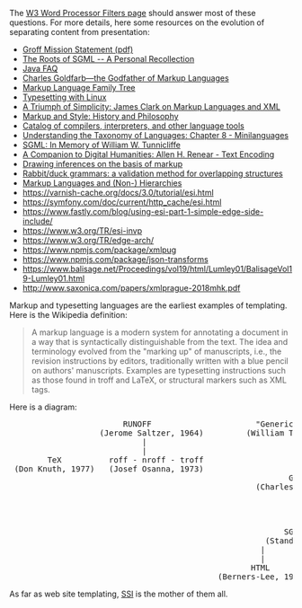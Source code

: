The [W3 Word Processor Filters page](http://www.w3.org/Tools/Word_proc_filters.html) should answer most of these questions. For more details, here some resources on the evolution of separating content from presentation:

 * [Groff Mission Statement (pdf)](http://www.gnu.org/software/groff/groff-mission-statement.pdf)
 * [The Roots of SGML -- A Personal Recollection](http://www.sgmlsource.com/history/roots.htm)
 * [Java FAQ](http://www.cafeaulait.org/javafaq.html)
 * [Charles Goldfarb—the Godfather of Markup Languages](http://history-computer.com/Internet/Birth/Goldfarb.html)
 * [Markup Language Family Tree](http://www.jkemp.net/blog/2011/04/)
 * [Typesetting with Linux](http://www.antipope.org/charlie/old/linux/shopper/159.typesetting.html)
 * [A Triumph of Simplicity: James Clark on Markup Languages and XML](http://www.drdobbs.com/a-triumph-of-simplicity-james-clark-on-m/184404686)
 * [Markup and Style: History and Philosophy](http://www.cs.sfu.ca/~cameron/Teaching/470/markup1.html)
 * [Catalog of compilers, interpreters, and other language tools](http://www.faqs.org/faqs/compilers/free/part5/)
 * [Understanding the Taxonomy of Languages: Chapter 8 - Minilanguages](http://www.catb.org/esr/writings/taoup/html/ch08s01.html)
 * [SGML: In Memory of William W. Tunnicliffe](http://xml.coverpages.org/tunnicliffe.html)
 * [A Companion to Digital Humanities: Allen H. Renear - Text Encoding](http://www.digitalhumanities.org/companion/view?docId=blackwell/9781405103213/9781405103213.xml&chunk.id=ss1-3-5)
 * [Drawing inferences on the basis of markup](http://conferences.idealliance.org/extreme/html/2002/CMSMcQ01/EML2002CMSMcQ01.html)
 * [Rabbit/duck grammars: a validation method for overlapping structures](http://conferences.idealliance.org/extreme/html/2006/SperbergMcQueen01/EML2006SperbergMcQueen01.html)
 * [Markup Languages and (Non-) Hierarchies](http://xml.coverpages.org/hierarchies.html)
* https://varnish-cache.org/docs/3.0/tutorial/esi.html
* https://symfony.com/doc/current/http_cache/esi.html
* https://www.fastly.com/blog/using-esi-part-1-simple-edge-side-include/
* https://www.w3.org/TR/esi-invp
* https://www.w3.org/TR/edge-arch/
* https://www.npmjs.com/package/xmlpug
* https://www.npmjs.com/package/json-transforms
* https://www.balisage.net/Proceedings/vol19/html/Lumley01/BalisageVol19-Lumley01.html
* http://www.saxonica.com/papers/xmlprague-2018mhk.pdf

Markup and typesetting languages are the earliest examples of templating. Here is the Wikipedia definition:
>A markup language is a modern system for annotating a document in a way that is syntactically distinguishable from the text. The idea and terminology evolved from the "marking up" of manuscripts, i.e., the revision instructions by editors, traditionally written with a blue pencil on authors' manuscripts. Examples are typesetting instructions such as those found in troff and LaTeX, or structural markers such as XML tags.

Here is a diagram:
<pre>
                        RUNOFF                      "Generic Coding"                 "Editorial Structure Tags"
                   (Jerome Saltzer, 1964)         (William Tunnicliffe, 1967)          (Stanley Rice, pre-1970)
                            |                               |                                     |
                            |                               |                                     |
        TeX          roff - nroff - troff                   |-------------------------------------|
 (Don Knuth, 1977)   (Josef Osanna, 1973)                   |
                                                           GML
                                                    (Charles Goldfarb, 1969)
                                                            |                       SCRIBE
                                                            |                   (Brian Reid, 1980)
                                                            |                          |
                                                            |--------------------------|
                                                          SGML
                                                      (Standard, 1980)
                                                     |                |
                                                     |                |
                                                   HTML              XML
                                            (Berners-Lee, 1990)    (Standard, 1998)
</pre>
As far as web site templating, [SSI](http://www.webreference.com/programming/ssi/index.html) is the mother of them all.